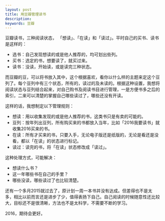 ```yaml
---
layout: post
title: 用豆瓣管理读书
description:
keywords: 豆瓣
---
```

豆瓣读书，三种阅读状态， 「想读」、「在读」和「读过」。平时自己的买书、读书是这样的：

- 选书：自己发现想读的或是他人推荐的，均可划出些列。
- 买书：选定的书，想要读了，就买过来。
- 读书：没读，开始读，或是读完三种状态。

而豆瓣的豆，可以将书放入其中，这个根据喜欢，看你以什么样的主题来定这个豆列了。每个豆列中有三个状态，所有的，读过的及未读的。根据这种设置，我想将阅读状态与豆列结合起来，对自己购书及阅读书目进行管理，一是方便书多之后的索引，二来可以清楚的掌握自己哪些读过了，哪些还没有开读。

这样的话，我想制定以下管理规则：

- 想读：用以收集发现的或是他人推荐的书，这类书只是有卖的可能的。
- 豆列：按年列出豆列，所有购买来的书都放入当年，比如「2016我要读书」就收集2016买来的书。
- 在读：所有才买来的书，只要入手，无论电子版还是纸版的，无论是看还是没看，都以「在读」的状态进行标记。
- 读过：读完的书，将「在读」状态修改成「读过」。

这种处理方式，可能解决：
- 想读什么书？
- 这一年哪些书在自己的手里？
- 哪些没读，哪些读过了也比较清楚。

还有一个多月2015就过去了，原计划一周一本书并没有达成。但差得也不是太多，相比以前而言还是进步了少，值得表扬下自己。自己阅读的时候随意性还比较大，目标还不是很清晰，方法也不是太科学，不需要不断的学习。

2016，期待会更好。